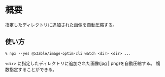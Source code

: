 # 概要
指定したディレクトリに追加された画像を自動圧縮する。

## 使い方
`% npx --yes @53able/image-optim-cli watch <dir> <dir> ...`

`<dir>` に指定したディレクトリに追加された画像(jpg | png)を自動圧縮する。
複数指定することができる。

